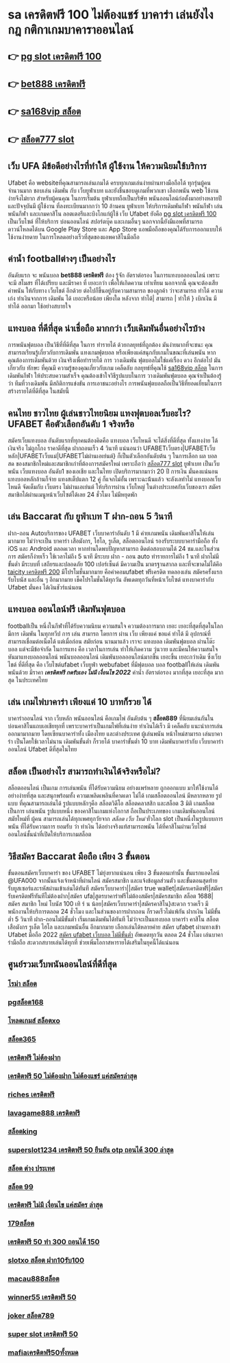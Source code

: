 # sa เครดิตฟรี 100 ไม่ต้องแชร์ บาคาร่า เล่นยังไง กฎ กติกาเกมบาคาราออนไลน์

## 👉 [pg slot เครดิตฟรี 100](https://www.ufaeat.com/ทางเข้ายูฟ่าเบท-ufabet/)
## 👉 [bet888 เครดิตฟรี](https://www.ufaeat.com/register/)
## 👉 [sa168vip สล็อต](https://www.ufaeat.com/regis-ufabet-master-free/)
## 👉 [สล็อต777 slot](https://www.ufaeat.com/ทางเข้ายูฟ่าเบท-ufabet/)

## เว็บ UFA มีข้อดีอย่างไรที่ทำให้ ผู้ใช้งาน ให้ความนิยมใช้บริการ

Ufabet คือ  websiteที่คุณสามารถเล่นเกมได้ ครบทุกเกมเล่นง่ายผ่านทางมือถือได้ ทุกรุ่นผู้คนจำนวนมาก ชอบเล่น เดิมพัน กับ เว็บยูฟ่าเบท และยังชื่นชอบดูเกมที่พวกเขา เลือกพนัน  web ใช้งานง่ายจึงไม่ยาก สำหรับผู้คนคุณ ในการเริ่มต้น ยูฟ่าเบทถือเป็นบริษัท พนันออนไลน์ก่อตั้งมาอย่างหลายปีและปัจจุบันมี ผู้ใช้งาน ที่ลงทะเบียนมากกว่า 10 ล้านคน ยูฟ่าเบท ให้บริการเดิมพันกีฬา พนันกีฬา เล่นพนันกีฬา และเกมคาสิโน ลอตเตอรีและบิงโกแก่ผู้ใช้  เว็บ Ufabet ยังคือ [pg slot เครดิตฟรี 100](https://www.ufaeat.com/register/) เป็นเว็บไซต์ ที่ให้บริการ บ่อนออนไลน์ สปอร์ตบุ๊ค และเกมอื่นๆ นอกจากนี้ยังมีแอพที่สามารถดาวน์โหลดได้บน Google Play Store และ App Store แอพมือถือของคุณได้รับการออกแบบให้ใช้งานง่ายดาย ในการโหลดอย่างเร็วที่สุดของแอพคาสิโนมือถือ 


##  ค่าน้ำ  footballต่างๆ  เป็นอย่างไร 

 อันดับแรก จะ พนันบอล **bet888 เครดิตฟรี** ต้อง  รู้จัก   อัตราต่อรอง ในการแทงบอลออนไลน์  เพราะจะมี สโมสร ที่ได้เปรียบ และมีราคา ที่ เยอะกว่า เพื่อให้เกิดความ เท่าเทียม  นอกจากนี้  คุณจะต้องเสีย  ค่าพนัน  ให้กับทาง เว็บไชต์  อีกด้วย ต่อไปก็ขึ้นอยู่กับความสามารถ  ของลูกค้า  ว่าจะสามารถ ทำได้ ความเก่ง ทำเงินจากการ  เดิมพัน ได้ เยอะหรือน้อย เพียงใด หลังจาก  ทำได้| สามารถ | ทำให้ }  เบิกเงิน   มีทำได้ ออกมา  ใช้อย่างสบายใจ

## แทงบอล  ที่ดีที่สุด น่าเชื่อถือ มากกว่า เว็บเดิมพันอื่นอย่างไรบ้าง 

 การพนันฟุตบอล เป็นวิธีที่ที่ดีที่สุด ในการ ทำรายได้ ด้วยกลยุทธ์ที่ถูกต้อง มันง่ายมากที่จะชนะ คุณสามารถเรียนรู้เกี่ยวกับการเดิมพัน แทงเกมฟุตบอล หรือเพียงแค่สนุกกับเกมในขณะที่เล่นพนัน หากคุณต้องการเดิมพันด้วย เงินจริงเพื่อทำรายได้ การ วางเดิมพัน ฟุตบอลไม่ใช่แค่เรื่อง ดวง อีกต่อไป มันเกี่ยวกับ ทักษะ ที่คุณมี ความรู้ของคุณเกี่ยวกับเกม  เคล็ดลับ กลยุทธ์ที่คุณใช้ [sa168vip สล็อต](https://www.ufaeat.com/ทางเข้ายูฟ่าเบท-ufabet/) ในการ เดิมพันกีฬา ให้ประสบความสำเร็จ คุณต้องเข้าใจวิธีรูปแบบในการ วางเดิมพันฟุตบอล คุณจำเป็นต้องรู้ว่า ทีมที่วางเดิมพัน มีสถิติการแข่งขัน การเอาชนะอย่างไร การพนันฟุตบอลถือเป็นวิธีที่ยอดเยี่ยมในการ สร้างรายได้ที่ดีที่สุด ในสมัยนี้ 

## คนไทย ชาวไทย ผู้เล่นชาวไทยนิยม แทงฟุตบอลเว็บอะไร? UFABET คือตัวเลือกอันดับ 1 จริงหรือ

สมัครเว็บแทงบอล อันดับแรกที่ทุกคนต้องคิดคือ แทงบอล เว็บไหนดี  จะได้สิ่งที่ดีที่สุด ทั้งแทงง่าย ได้เงินจริง ไม่ถูกโกง ราคาดีที่สุด ฝากถอนเร็ว 4 วินาที  แน่นอนว่า UFABETเว็บตรง|UFABETเว็บหลัก|UFABETเว็บแม่|UFABETไม่ผ่านเอเย่นต์}   ก็เป็นตัวเลือกอันดับต้น ๆ ในการเลือก ผล บอล สด ของสมาชิกใหม่และสมาชิกเก่าที่ต้องการสมัครใหม่ เพราะถือว่า [สล็อต777 slot](https://www.ufaeat.com/) ยูฟ่าเบท เป็นเว็บพนัน เว็บแทงบอล อันดับ1 ของเอเชีย และในไทย เปิดบริการมากมาว่า 20 ปี การเงิน มั่นคงแน่นอน แทงบอลหลักล้านก็จ่าย แทงสเต็ปแตก 12  คู่ ก็แจกไม่อั้น เพราะฉะน้้นแล้ว จะลังเลทำไม่ แทงบอลเว็บไหนดี จัดเต็มกับ เว็บตรง ไม่ผ่านเอเย่นต์ ให้บริการผ่าน เว็บใหญ่ ในต่างประเทศกับเว็บของเรา สมัครสมาชิกได้ผ่านเมนูหน้าเว็บไซต์ได้เลย 24 ชั่วโมง ไม่มีหยุดพัก


##  เล่น  Baccarat  กับ ยูฟ่าเบท T  ฝาก-ถอน 5 วินาที

ฝาก-ถอน  Autoบริการของ UFABET เว็บบาคาร่าอันดับ 1 มี ค่ายเกมพนัน เดิมพันคาสิโนให้เล่นมากมาย ไม่ว่าจะเป็น บาคาร่า เสือมังกร, ไฮโล, รูเล็ต, สล็อตออนไลน์ รองรับระบบบาคาร่ามือถือ ทั้ง iOS และ Android ตลอดเวลา หากท่านใดพบปัญหาสามารถ ติดต่อสอบถามได้ 24 ชม.และในส่วนการ สมัครก็ง่ายเร็ว ใช้เวลาไม่ถึง 5 นาที มีระบบ ฝาก - ถอน auto ทำรายการไม่ถึง 1 นาที  ฝากไม่มีขั้นต่ำ  มีระบบที่ เสถียรและปลอดภัย 100 เปอร์เซ็นต์ มีความเป็น มาตรฐานสากล และที่จะขาดไม่ได้คึอ [taicity เครดิตฟรี 200](https://www.ufaeat.com/ufabet-master-login/) มีโปรโมชั่นมากมาย   คือค่าคอมufabet ฟรีเครดิต ทดลองเล่น สมัครครั้งแรกรับโบนัส และอื่น ๆ อีกมากมาย เช็คโปรโมชั่นได้ทุกวัน อัพเดตทุกวันที่หน้าเว็บไซต์ แทงบาคาร่ากับ Ufabet มั่นคง ได้เงินชัวร์แน่นอน


## แทงบอล ออนไลน์ฟรี เดิมพันฟุตบอล

 footballเป็น หนึ่งในกีฬาที่ได้รับความนิยม ความสนใจ ความต้องการมาก เยอะ เยอะที่สุดที่สุดในโลก มีการ เดิมพัน ในทุกทวีป การ เล่น  สามารถ  โดยการ ผ่าน  เว็บ  เพียงแค่ ขอแค่ ทำได้ มี อุปกรณ์ที่สามารถเชื่อมต่อเน็ตได้ แต่เมื่อก่อน สมัยก่อน นานมาแล้ว เราจะ แทงบอล เดิมพันฟุตบอล  ผ่านโต๊ะบอล แต่จะมีข้อจำกัด ในการแทง  คือ  เวลาในการเล่น ทำให้เกิดความ วุ่นวาย และมีคนให้ความสนใจ หันมาแทงบอลออนไลน์ พนันบอลออนไลน์ เดิมพันบอลออนไลน์มากขึ้น เยอะขึ้น เยอะกว่าเดิม ซึ่งเว็บไชต์  ที่ดีที่สุด  คือ เว็บไซต์ufabet เว็บยูฟ่า webufabet ที่มีฟุตบอล บอล footballให้เล่น เดิมพัน พนันด้วย มีราคา ***เครดิตฟรี กดรับเอง ไม่มี เงื่อนไข 2022*** ค่าน้ำ อัตราต่อรอง มากที่สุด เยอะที่สุด มากสุด ในประเทศไทย

## เล่น เกมไพ่บาคาร่า  เพียงแค่ 10 บาทก็รวย ได้

บาคาร่าออนไลน์  จาก  เว็บหลัก พนันออนไลน์ คือเกมไพ่  อันดับต้น ๆ   **สล็อต889** ที่นิยมเล่นกันในบ่อนคาสิโนแถบเอเชียทุกที่  เพราะบาคาร่าเป็นเกมไพ่ที่เล่นง่าย ทำเงินได้เร็ว มี เคล็ดลับ   แนะนำการเล่นออกมามากมาย โดยเซียนบาคาร่าทั้ง เมืองไทย และต่างประเทศ  ผู้เล่นพนัน หน้าใหม่สามารถ เล่นบาคาร่า เป็นโดยใช้เวลาไม่นาน เดิมพันขั้นต่ำ ก็รวยได้ บาคาร่าขั้นต่ำ 10 บาท เดิมพันบาคาร่ากับ เว็บบาคาร่าออนไลน์ Ufabet  ดีที่สุดในไทย


## สล็อต  เป็นอย่างไร สามารถทำเงินได้จริงหรือไม่?

 สล็อตออนไลน์  เป็นเกม การเล่นพนัน ที่ได้รับความนิยม อย่างแพร่หลาย ถูกออกแบบ มาให้ใช้งานได้อย่างง่ายที่สุด  และสนุกพร้อมทั้ง  ความเพลิดเพลินที่คาดเดา  ไม่ได้ เกมสล็อตออนไลน์  มีหลากหลาย รูปแบบ  ที่คุณสามารถเล่นได้ รูปแบบหลักๆคือ  สล็อตวิดีโอ สล็อตคลาสสิก และสล็อต 3 มิติ เกมสล็อตเป็นการ เล่นพนัน รูปแบบหนึ่ง ของคาสิโนเกมแห่งโอกาส ถือเป็นประเภทของ เกมเดิมพันออนไลน์  สมัยใหม่ที่ ผู้คน สามารถเล่นได้ทุกเพศทุกวัยจาก *สล็อต เว็บ ใหม่* ทั่วโลก   slot  เป็นหนึ่งในรูปแบบการพนัน ที่ได้รับความการ ยอมรับ ว่า ทำเงิน  ได้อย่างจริงแท้สามารถพนัน ได้ที่คาสิโนผ่านเว็บไซต์ออนไลน์ชั้นนำที่เปิดให้บริการเกมสล็อต 


## วิธีสมัคร Baccarat มือถือ เพียง 3 ขั้นตอน

ขั้นตอนสมัครเว็บบาคาร่า ของ UFABET ไม่ยุ่งยากแน่นอน เพียง 3 ขั้นตอนเท่านั้น ขั้นแรกแอดไลน์ @UFA000 จากนั้นแจ้งเจ้าหน้าที่ผ่านไลน์ สมัครสมาชิก และแจ้งข้อมูลส่วนตัว และขั้นตอนสุดท้าย รับยูสเซอร์และรหัสผ่านเข้าเล่นได้ทันที สมัครเว็บบาคาร่า||สมัคร true wallet|สมัครเครดิตฟรี|สมัครรับเครดิตฟรีทันทีไม่ต้องฝาก|สมัคร ufa|สูตรบาคาร่าฟรีไม่ต้องสมัคร|สมัครสมาชิก สล็อต 1688|สมัคร สมาชิก ใหม่ โบนัส 100 เทิ ร์ น น้อย|สมัครเว็บบาคาร่า|สมัครคาสิโน}สะดวก รวดเร็ว มีพนักงานให้บริการตลอด 24 ชั่วโมง และในส่วนของการฝากถอน ก็รวดเร็วไม่แพ้กัน ฝากเงิน ไม่มีขั้นต่ำ 5 วินาที ฝาก-ถอนไม่มีขั้นต่ำ เริ่มเกมเดิมพันได้ทันที ไม่ว่าจะเป็นแทงบอล บาคาร่า คาสิโน สล็อต เสือมังกร รูเล็ต ไฮโล และเกมพนันอื่น อีกมากมาย เลือกเล่นได้หลายค่าย  สมัคร ufabet ผ่านทางเข้า Ufabet มือถือ 2022 [สมัคร ufabet เว็บบอล ไม่มีขั้นต่ำ](https://www.ufaeat.com/credit-free-50/) อัพเดตทุกวัน ตลอด 24 ชั่วโมง เล่นบาคาร่ามือถือ สะดวกสบายเล่นได้ทุกที่ ช่วยเพิ่มโอกาสหารายได้เสริมในยุคนี้ได้แน่นอน



## ศูนย์รวมเว็บพนันออนไลน์ที่ดีที่สุด

### [โรม่า สล็อต](https://atom.io/themes/ทางเข้า%20ufabet%20ใหม่ล่าสุด%20winner55%20เครดิตฟรี%20100%20008%20สล็อต%20สมัครฟรี%20ฟรีเครดิต%20100%)
### [pgสล็อต168](https://atom.io/themes/ทางเข้า%20ufabet%20ใหม่ล่าสุด%20สล็อต%20ฝาก%2050%20รับ%20100%20ถอนไม่อั้นpg%20008%20สล็อต%20สมัครฟรี%20ฟรีเครดิต%20100%)
### [โหลดเกมส์ สล็อตxo](https://atom.io/themes/ทางเข้า%20ufabet%20ใหม่ล่าสุด%20เครดิตฟรี%2050%20ยืนยันเบอร์โทร%20008%20สล็อต%20สมัครฟรี%20ฟรีเครดิต%20100%)
### [สล็อต365](https://atom.io/themes/ทางเข้า%20ufabet%20ใหม่ล่าสุด%20สล็อต%20เครดิตฟรี%20ไม่ต้องฝากก่อน%20ไม่ต้องแชร์%20ยืนยันเบอร์โทรศัพท์%20วอ%20เลท%20008%20สล็อต%20สมัครฟรี%20ฟรีเครดิต%20100%)
### [เครดิตฟรี ไม่ต้องฝาก](https://atom.io/themes/ทางเข้า%20ufabet%20ใหม่ล่าสุด%20สล็อตro%20008%20สล็อต%20สมัครฟรี%20ฟรีเครดิต%20100%)
### [เครดิตฟรี 50 ไม่ต้องฝาก ไม่ต้องแชร์ แค่สมัครล่าสุด](https://atom.io/themes/ทางเข้า%20ufabet%20ใหม่ล่าสุด%20เครดิตฟรี300ไม่ต้องฝากไม่ต้องแชร์แค่สมัคร%202022%20008%20สล็อต%20สมัครฟรี%20ฟรีเครดิต%20100%)
### [riches เครดิตฟรี](https://atom.io/themes/ทางเข้า%20ufabet%20ใหม่ล่าสุด%201688sagame%20เครดิตฟรี%20008%20สล็อต%20สมัครฟรี%20ฟรีเครดิต%20100%)
### [lavagame888 เครดิตฟรี](https://atom.io/themes/ทางเข้า%20ufabet%20ใหม่ล่าสุด%20เล่น%20สล็อต%20เว็บ%20ไหน%20ดี%20008%20สล็อต%20สมัครฟรี%20ฟรีเครดิต%20100%)
### [สล็อตking](https://atom.io/themes/ทางเข้า%20ufabet%20ใหม่ล่าสุด%20superslot168%20เครดิตฟรี50%20008%20สล็อต%20สมัครฟรี%20ฟรีเครดิต%20100%)
### [superslot1234 เครดิตฟรี 50 ยืนยัน otp ถอนได้ 300 ล่าสุด](https://atom.io/themes/ทางเข้า%20ufabet%20ใหม่ล่าสุด%20สล็อต%20xo555%20008%20สล็อต%20สมัครฟรี%20ฟรีเครดิต%20100%)
### [สล็อต ต่าง ประเทศ](https://atom.io/themes/ทางเข้า%20ufabet%20ใหม่ล่าสุด%20สล็อต1911%20008%20สล็อต%20สมัครฟรี%20ฟรีเครดิต%20100%)
### [สล็อต 99](https://atom.io/themes/ทางเข้า%20ufabet%20ใหม่ล่าสุด%20เครดิตฟรี%20กดรับเอง%20ได้จริง%20ไม่ต้องแชร์%202022%20008%20สล็อต%20สมัครฟรี%20ฟรีเครดิต%20100%)
### [เครดิตฟรี ไม่มี เงื่อนไข แค่สมัคร ล่าสุด](https://atom.io/themes/ทางเข้า%20ufabet%20ใหม่ล่าสุด%20เว็บ%20สล็อต%20ไม่ผ่าน%20เอ%20เย่%20น%202021%20008%20สล็อต%20สมัครฟรี%20ฟรีเครดิต%20100%)
### [179สล็อต](https://atom.io/themes/ทางเข้า%20ufabet%20ใหม่ล่าสุด%20คาสิโนออนไลน์เว็บตรง%20เครดิตฟรี%20008%20สล็อต%20สมัครฟรี%20ฟรีเครดิต%20100%)
### [เครดิตฟรี 50 ทำ 300 ถอนได้ 150](https://atom.io/themes/ทางเข้า%20ufabet%20ใหม่ล่าสุด%20สล็อต%20888%20โอน%20ผ่าน%20วอ%20เลท%20ไม่มี%20ขั้น%20ต่ํา%20008%20สล็อต%20สมัครฟรี%20ฟรีเครดิต%20100%)
### [slotxo สล็อต ฝาก10รับ100](https://atom.io/themes/ทางเข้า%20ufabet%20ใหม่ล่าสุด%20เครดิตฟรีgoogle%20008%20สล็อต%20สมัครฟรี%20ฟรีเครดิต%20100%)
### [macau888สล็อต](https://atom.io/themes/ทางเข้า%20ufabet%20ใหม่ล่าสุด%20สล็อต28%20008%20สล็อต%20สมัครฟรี%20ฟรีเครดิต%20100%)
### [winner55 เครดิตฟรี 50](https://atom.io/themes/ทางเข้า%20ufabet%20ใหม่ล่าสุด%20สล็อต%206666%20008%20สล็อต%20สมัครฟรี%20ฟรีเครดิต%20100%)
### [joker สล็อต789](https://atom.io/themes/ทางเข้า%20ufabet%20ใหม่ล่าสุด%20สล็อต%20ค่าย%20jili%20008%20สล็อต%20สมัครฟรี%20ฟรีเครดิต%20100%)
### [super slot เครดิตฟรี 50](https://atom.io/themes/ทางเข้า%20ufabet%20ใหม่ล่าสุด%20สล็อต%20ผ่าน%20ท%20รู%20วอ%20เลท%20008%20สล็อต%20สมัครฟรี%20ฟรีเครดิต%20100%)
### [mafiaเครดิตฟรี50ทั้งหมด](https://atom.io/themes/ทางเข้า%20ufabet%20ใหม่ล่าสุด%20mgm99%20เครดิตฟรี%20008%20สล็อต%20สมัครฟรี%20ฟรีเครดิต%20100%)